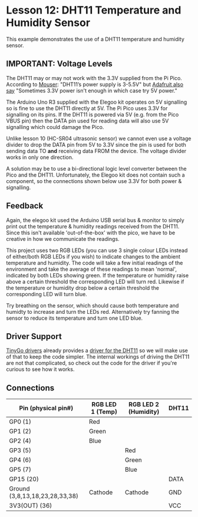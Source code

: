 # Lesson 12: DHT11 Temperature and Humidity Sensor #

This example demonstrates the use of a DHT11 temperature and humidity sensor.

## **IMPORTANT:** Voltage Levels ##

The DHT11 may or may not work with the 3.3V supplied from the Pi Pico.
According to [Mouser](https://www.mouser.com/datasheet/2/758/DHT11-Technical-Data-Sheet-Translated-Version-1143054.pdf):
"DHT11’s power supply is 3-5.5V" but [Adafruit also say](https://learn.adafruit.com/dht?view=all)
"Sometimes 3.3V power isn't enough in which case try 5V power."

The Arduino Uno R3 supplied with the Elegoo kit operates on 5V signalling so is fine to use the DHT11 directly at 5V.
The Pi Pico uses 3.3V for signalling on its pins. If the DHT11 is powered via 5V (e.g. from the Pico VBUS pin)
then the DATA pin used for reading data will also use 5V signalling which could damage the Pico.

Unlike lesson 10 (HC-SR04 ultrasonic sensor) we cannot even use a voltage divider to drop the DATA pin from
5V to 3.3V since the pin is used for both sending data TO **and** receiving data FROM the device.
The voltage divider works in only one direction.

A solution may be to use a bi-directional logic level converter between the Pico and the DHT11.
Unfortunately, the Elegoo kit does not contain such a component, so the connections shown below
use 3.3V for both power & signalling.

## Feedback ##

Again, the elegoo kit used the Arduino USB serial bus & monitor to simply print out the temperature & humidity
readings received from the DHT11. Since this isn't available 'out-of-the-box' with the pico, we have to be
creative in how we communicate the readings.

This project uses two RGB LEDs (you can use 3 single colour LEDs instead of either/both RGB LEDs if you wish)
to indicate changes to the ambient temperature and humidity.
The code will take a few initial readings of the environment and take the average of these readings to mean
'normal', indicated by both LEDs showing green.
If the temperature or humidity raise above a certain threshold the corresponding LED will turn red.
Likewise if the temperature or humidity drop below a certain threshold the corresponding LED will turn blue.

Try breathing on the sensor, which should cause both temperature and humidty to increase and turn the LEDs red.
Alternatively try fanning the sensor to reduce its temperature and turn one LED blue.


## Driver Support ##

[TinyGo drivers](https://github.com/tinygo-org/drivers) already provides a
[driver for the DHT11](https://github.com/tinygo-org/drivers/tree/release/dht)
so we will make use of that to keep the code simpler. The internal workings of driving
the DHT11 are not that complicated, so check out the code for the driver if you're
curious to see how it works.

## Connections ##

| Pin (physical pin#) | RGB LED 1 (Temp) | RGB LED 2 (Humidity) | DHT11 |
|-|-|-|-|
| GP0 (1) | Red | | |
| GP1 (2) | Green | |
| GP2 (4) | Blue | |
| GP3 (5) | | Red | |
| GP4 (6) | | Green | |
| GP5 (7) | | Blue |
| GP15 (20) | | | DATA |
| Ground (3,8,13,18,23,28,33,38) | Cathode | Cathode | GND |
| 3V3(OUT) (36)| | | VCC |
